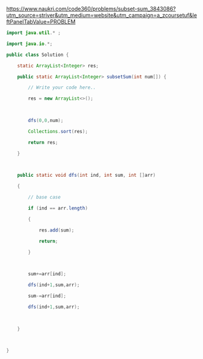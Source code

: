 https://www.naukri.com/code360/problems/subset-sum_3843086?utm_source=striver&utm_medium=website&utm_campaign=a_zcoursetuf&leftPanelTabValue=PROBLEM

```java
import java.util.* ;

import java.io.*;

public class Solution {

    static ArrayList<Integer> res;

    public static ArrayList<Integer> subsetSum(int num[]) {

        // Write your code here..

        res = new ArrayList<>();

  

        dfs(0,0,num);

        Collections.sort(res);

        return res;

    }

  

    public static void dfs(int ind, int sum, int []arr)

    {

        // base case

        if (ind == arr.length)

        {

            res.add(sum);

            return;

        }

  

        sum+=arr[ind];

        dfs(ind+1,sum,arr);

        sum-=arr[ind];

        dfs(ind+1,sum,arr);

  

    }

  

}
```

